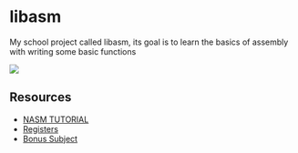 # libasm
My school project called libasm, its goal is to learn the basics of assembly with writing some basic functions

![](screenShot.jpg)

## Resources

* [NASM TUTORIAL](https://cs.lmu.edu/~ray/notes/nasmtutorial/)
* [Registers](https://www.cs.uaf.edu/2017/fall/cs301/reference/x86_64.html)
* [Bonus Subject](https://github.com/MrRobb/42_piscine/blob/master/day11/d11.en.pdf)
